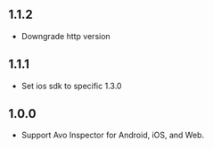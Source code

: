 ## 1.1.2
* Downgrade http version

## 1.1.1
* Set ios sdk to specific 1.3.0

## 1.0.0
* Support Avo Inspector for Android, iOS, and Web.

